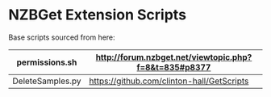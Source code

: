 # NZBGet Extension Scripts

Base scripts sourced from here:

permissions.sh | http://forum.nzbget.net/viewtopic.php?f=8&t=835#p8377
--- | ---
DeleteSamples.py | https://github.com/clinton-hall/GetScripts
